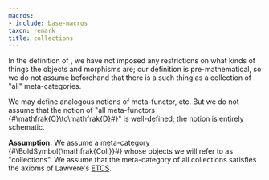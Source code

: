 ```yaml
---
macros:
- include: base-macros
taxon: remark
title: collections
---
```


In the definition of [](frct-001F), we have not imposed any restrictions on what kinds of things the objects and morphisms are; our definition is pre-mathematical, so we do not assume beforehand that there is a such thing as a collection of "all" meta-categories.

We may define analogous notions of meta-functor, etc. But we do not
assume that the notion of "all meta-functors {#\mathfrak{C}\to\mathfrak{D}#}" is well-defined; the notion is entirely schematic.


**Assumption.** We assume a meta-category {#\BoldSymbol{\mathfrak{Coll}}#} whose objects we will refer to as "collections". We assume that the meta-category of all collections satisfies the axioms of Lawvere's [ETCS](lawvere-1964-etcs).

